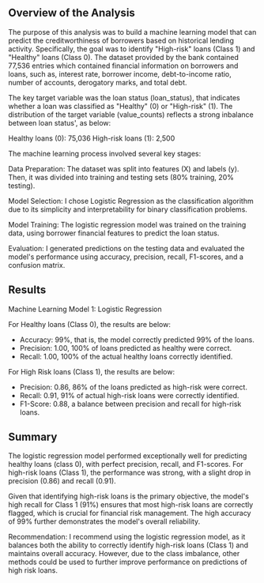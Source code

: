 ## Overview of the Analysis
The purpose of this analysis was to build a machine learning model that can predict the creditworthiness of borrowers based on historical lending activity. Specifically, the goal was to identify "High-risk" loans (Class 1) and "Healthy" loans (Class 0). The dataset provided by the bank contained 77,536 entries which contained financial information on borrowers and loans, such as, interest rate, borrower income, debt-to-income ratio, number of accounts, derogatory marks, and total debt.

 The key target variable was the loan status (loan_status), that indicates whether a loan was classified as "Healthy" (0) or "High-risk" (1). The distribution of the target variable (value_counts) reflects a strong inbalance between loan status', as below:

Healthy loans (0): 75,036 
High-risk loans (1): 2,500 

The machine learning process involved several key stages:

Data Preparation: The dataset was split into features (X) and labels (y). Then, it was divided into training and testing sets (80% training, 20% testing).

Model Selection: I chose Logistic Regression as the classification algorithm due to its simplicity and interpretability for binary classification problems.

Model Training: The logistic regression model was trained on the training data, using borrower financial features to predict the loan status.

Evaluation: I generated predictions on the testing data and evaluated the model's performance using accuracy, precision, recall, F1-scores, and a confusion matrix.

## Results
Machine Learning Model 1: Logistic Regression

For Healthy loans (Class 0), the results are below:              

- Accuracy: 99%, that is, the model correctly predicted 99% of the loans.
- Precision: 1.00, 100% of loans predicted as healthy were correct. 
- Recall: 1.00, 100% of the actual healthy loans correctly identified.

For High Risk loans (Class 1), the results are below:

- Precision: 0.86, 86%  of the loans predicted as high-risk were correct.
- Recall: 0.91, 91% of actual high-risk loans were correctly identified.
- F1-Score: 0.88, a balance between precision and recall for high-risk loans.


## Summary
The logistic regression model performed exceptionally well for predicting healthy loans (class 0), with perfect precision, recall, and F1-scores. For high-risk loans (Class 1), the performance was strong, with a slight drop in precision (0.86) and recall (0.91).

Given that identifying high-risk loans is the primary objective, the model's high recall for Class 1 (91%) ensures that most high-risk loans are correctly flagged, which is crucial for financial risk management. The high accuracy of 99% further demonstrates the model's overall reliability.

Recommendation: I recommend using the logistic regression model, as it balances both the ability to correctly identify high-risk loans (Class 1) and maintains overall accuracy. However, due to the class imbalance, other methods could be used to further improve performance on predictions of high risk loans.
